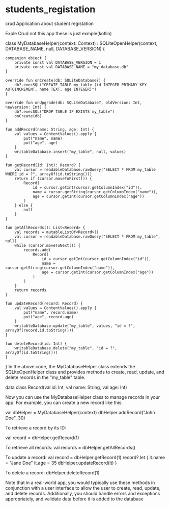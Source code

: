 # students_registation
crud Application about student registation

Exple Crud not this app these is just exmple(kotlin)

class MyDatabaseHelper(context: Context) : SQLiteOpenHelper(context, DATABASE_NAME, null, DATABASE_VERSION) {

    companion object {
        private const val DATABASE_VERSION = 1
        private const val DATABASE_NAME = "my_database.db"
    }

    override fun onCreate(db: SQLiteDatabase?) {
        db?.execSQL("CREATE TABLE my_table (id INTEGER PRIMARY KEY AUTOINCREMENT, name TEXT, age INTEGER)")
    }

    override fun onUpgrade(db: SQLiteDatabase?, oldVersion: Int, newVersion: Int) {
        db?.execSQL("DROP TABLE IF EXISTS my_table")
        onCreate(db)
    }

    fun addRecord(name: String, age: Int) {
        val values = ContentValues().apply {
            put("name", name)
            put("age", age)
        }
        writableDatabase.insert("my_table", null, values)
    }

    fun getRecord(id: Int): Record? {
        val cursor = readableDatabase.rawQuery("SELECT * FROM my_table WHERE id = ?", arrayOf(id.toString()))
        return if (cursor.moveToFirst()) {
            Record(
                id = cursor.getInt(cursor.getColumnIndex("id")),
                name = cursor.getString(cursor.getColumnIndex("name")),
                age = cursor.getInt(cursor.getColumnIndex("age"))
            )
        } else {
            null
        }
    }

    fun getAllRecords(): List<Record> {
        val records = mutableListOf<Record>()
        val cursor = readableDatabase.rawQuery("SELECT * FROM my_table", null)
        while (cursor.moveToNext()) {
            records.add(
                Record(
                    id = cursor.getInt(cursor.getColumnIndex("id")),
                    name = cursor.getString(cursor.getColumnIndex("name")),
                    age = cursor.getInt(cursor.getColumnIndex("age"))
                )
            )
        }
        return records
    }

    fun updateRecord(record: Record) {
        val values = ContentValues().apply {
            put("name", record.name)
            put("age", record.age)
        }
        writableDatabase.update("my_table", values, "id = ?", arrayOf(record.id.toString()))
    }

    fun deleteRecord(id: Int) {
        writableDatabase.delete("my_table", "id = ?", arrayOf(id.toString()))
    }
}
In the above code, the MyDatabaseHelper class extends the SQLiteOpenHelper class and provides methods to create, read, update, 
and delete records in the "my_table" table.

data class Record(val id: Int, val name: String, val age: Int)

Now you can use the MyDatabaseHelper class to manage records in your app. For example, you can create a new record like this:


val dbHelper = MyDatabaseHelper(context)
dbHelper.addRecord("John Doe", 30)

To retrieve a record by its ID:

val record = dbHelper.getRecord(1)

To retrieve all records:
val records = dbHelper.getAllRecords()

To update a record:
val record = dbHelper.getRecord(1)
record?.let {
    it.name = "Jane Doe"
    it.age = 35
    dbHelper.updateRecord(it)
}

To delete a record:
dbHelper.deleteRecord(1)

Note that in a real-world app, you would typically use these methods in conjunction with a user interface to allow the user to create, read, update, and delete records. 
Additionally, 
you should handle errors and exceptions appropriately, and validate data before it is added to the database
